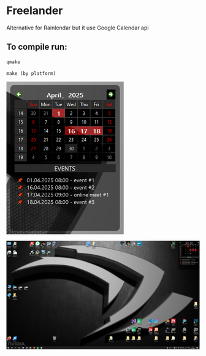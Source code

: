 # Freelander 

Alternative for Rainlendar but it use Google Calendar api

## To compile run:
```
qmake
```
```
make (by platform)
```

![Image](https://github.com/pavelkral/Freelander/raw/main/media/freelander1.png)

![Image](https://github.com/pavelkral/Freelander/raw/main/media/freelander2.png)


